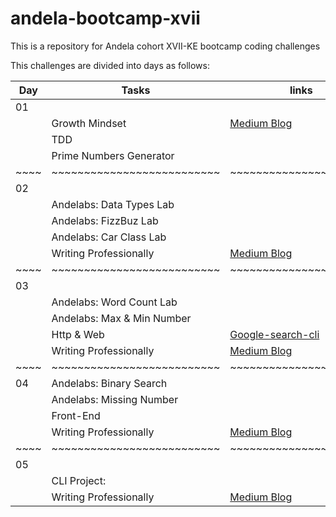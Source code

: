 #                              andela-bootcamp-xvii
This is a repository for Andela cohort XVII-KE bootcamp coding challenges

This challenges are divided into days as follows:

 |Day |Tasks                     |links                                               
 |----| ------------------------ | ---------------------
 | 01 |                          |                      
 |    |Growth Mindset            |[Medium Blog](https://www.medium.com/@joshuaondieki)
 |    |TDD                       |                      
 |    |Prime Numbers Generator   |                      
 |~~~~|~~~~~~~~~~~~~~~~~~~~~~~~~~|~~~~~~~~~~~~~~~~~~~~~~
 | 02 |                          |                      
 |    |Andelabs: Data Types Lab  |                      
 |    |Andelabs: FizzBuz Lab     |                      
 |    |Andelabs: Car Class Lab   |                      
 |    |Writing Professionally    |[Medium Blog](https://www.medium.com/@joshuaondieki)
 |~~~~|~~~~~~~~~~~~~~~~~~~~~~~~~~|~~~~~~~~~~~~~~~~~~~~~~
 | 03 |                          |                      
 |    |Andelabs: Word Count Lab  |                      
 |    |Andelabs: Max & Min Number|                      
 |    |Http & Web                |[Google-search-cli](https://github.com/JoshuaOndieki/google-search-cli)
 |    |Writing Professionally    |[Medium Blog](https://www.medium.com/@joshuaondieki)
 |~~~~|~~~~~~~~~~~~~~~~~~~~~~~~~~|~~~~~~~~~~~~~~~~~~~~~~
 | 04 |Andelabs: Binary Search   |                      
 |    |Andelabs: Missing Number  |                      
 |    |Front-End                 |                      
 |    |Writing Professionally    |[Medium Blog](https://www.medium.com/@joshuaondieki)
 |~~~~|~~~~~~~~~~~~~~~~~~~~~~~~~~|~~~~~~~~~~~~~~~~~~~~~~
 | 05 |                          |                      
 |    |CLI Project:              |                      
 |    |Writing Professionally    |[Medium Blog](https://www.medium.com/@joshuaondieki)
